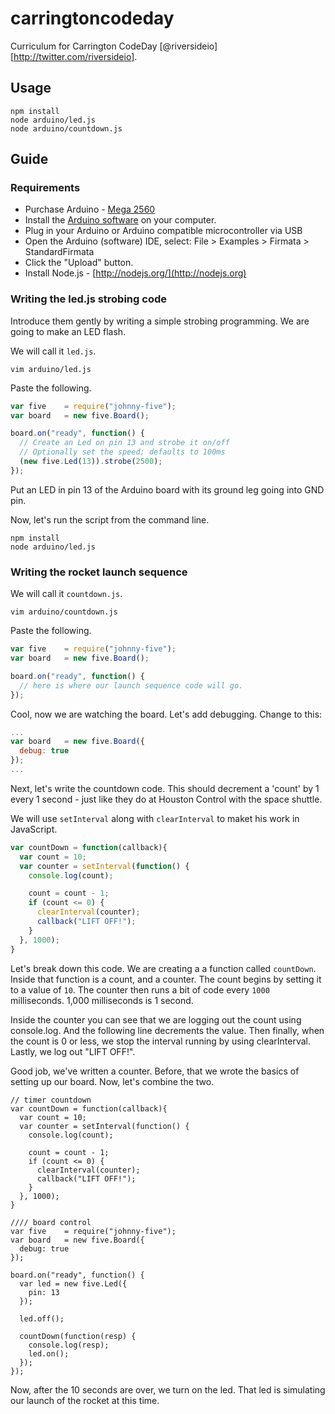 # carringtoncodeday

Curriculum for Carrington CodeDay [@riversideio][http://twitter.com/riversideio].

## Usage

```
npm install
node arduino/led.js
node arduino/countdown.js
```

## Guide

### Requirements

* Purchase Arduino - [Mega 2560](http://arduino.cc/en/Main/ArduinoBoardMega2560#.Uw5lwvRdUU4)
* Install the [Arduino software](http://arduino.cc/en/Main/Software#.Uw5l3vRdUU4) on your computer.
* Plug in your Arduino or Arduino compatible microcontroller via USB
* Open the Arduino (software) IDE, select: File > Examples > Firmata > StandardFirmata
* Click the "Upload" button.
* Install Node.js - [http://nodejs.org/](http://nodejs.org)

### Writing the led.js strobing code

Introduce them gently by writing a simple strobing programming. We are going to make an LED flash.

We will call it `led.js`.

```
vim arduino/led.js
```

Paste the following.

```javascript
var five    = require("johnny-five");
var board   = new five.Board();

board.on("ready", function() {
  // Create an Led on pin 13 and strobe it on/off
  // Optionally set the speed; defaults to 100ms
  (new five.Led(13)).strobe(2500);
});
```

Put an LED in pin 13 of the Arduino board with its ground leg going into GND pin.

Now, let's run the script from the command line.

```
npm install
node arduino/led.js
```

### Writing the rocket launch sequence

We will call it `countdown.js`.

```
vim arduino/countdown.js
```

Paste the following.

```javascript
var five    = require("johnny-five");
var board   = new five.Board();

board.on("ready", function() {
  // here is where our launch sequence code will go.
});
```

Cool, now we are watching the board. Let's add debugging. Change to this:

```javascript
...
var board   = new five.Board({
  debug: true
});
...
```

Next, let's write the countdown code. This should decrement a 'count' by 1 every 1 second - just like they do at Houston Control with the space shuttle.

We will use `setInterval` along with `clearInterval` to maket his work in JavaScript.

```javascript
var countDown = function(callback){
  var count = 10;
  var counter = setInterval(function() {
    console.log(count);

    count = count - 1;
    if (count <= 0) {
      clearInterval(counter);
      callback("LIFT OFF!");
    }
  }, 1000);
}

```

Let's break down this code. We are creating a a function called `countDown`. Inside that function is a count, and a counter. The count begins by setting it to a value of `10`. The counter then runs a bit of code every `1000` milliseconds. 1,000 milliseconds is 1 second.

Inside the counter you can see that we are logging out the count using console.log. And the following line decrements the value. Then finally, when the count is 0 or less, we stop the interval running by using clearInterval. Lastly, we log out "LIFT OFF!".

Good job, we've written a counter. Before, that we wrote the basics of setting up our board. Now, let's combine the two.

```
// timer countdown
var countDown = function(callback){
  var count = 10;
  var counter = setInterval(function() {
    console.log(count);

    count = count - 1;
    if (count <= 0) {
      clearInterval(counter);
      callback("LIFT OFF!");
    }
  }, 1000);
}

//// board control
var five    = require("johnny-five");
var board   = new five.Board({
  debug: true
});

board.on("ready", function() {
  var led = new five.Led({
    pin: 13
  });

  led.off();

  countDown(function(resp) {
    console.log(resp);
    led.on();
  });
});
```

Now, after the 10 seconds are over, we turn on the led. That led is simulating our launch of the rocket at this time.
